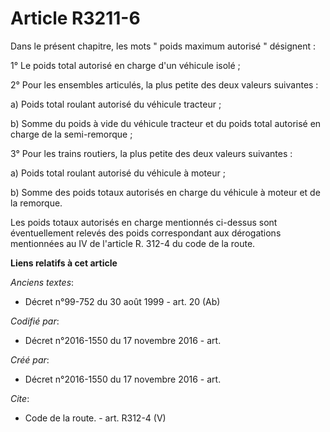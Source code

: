 # Article R3211-6

Dans le présent chapitre, les mots " poids maximum autorisé " désignent : 

1° Le poids total autorisé en charge d'un véhicule isolé ; 

2° Pour les ensembles articulés, la plus petite des deux valeurs suivantes : 

a) Poids total roulant autorisé du véhicule tracteur ; 

b) Somme du poids à vide du véhicule tracteur et du poids total autorisé en charge de la semi-remorque ; 

3° Pour les trains routiers, la plus petite des deux valeurs suivantes : 

a) Poids total roulant autorisé du véhicule à moteur ; 

b) Somme des poids totaux autorisés en charge du véhicule à moteur et de la remorque. 

Les poids totaux autorisés en charge mentionnés ci-dessus sont éventuellement relevés des poids correspondant aux dérogations
mentionnées au IV de l'article R. 312-4 du code de la route.

**Liens relatifs à cet article**

_Anciens textes_:

  - Décret n°99-752 du 30 août 1999 - art. 20 (Ab)

_Codifié par_:

  - Décret n°2016-1550 du 17 novembre 2016 - art.

_Créé par_:

  - Décret n°2016-1550 du 17 novembre 2016 - art.

_Cite_:

  - Code de la route. - art. R312-4 (V)
